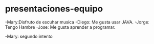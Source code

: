 # presentaciones-equipo

-Mary:Disfruto de escuhar musica 
-Diego: Me gusta usar JAVA.
-Jorge: Tengo Hambre
-Jose: Me gusta aprender a programar.

-Mary: segundo intento